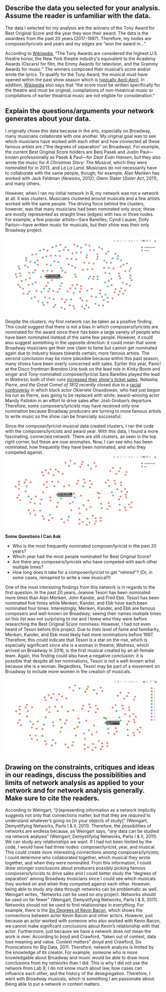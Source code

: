 ## Describe the data you selected for your analysis. Assume the reader is unfamiliar with the data.
The data I selected for my analysis are the winners of the Tony Award for Best Original Score and the year they won their award. The data is the awardees from the past 20 years (2017-1997).  Therefore, my nodes are composer/lyricists and years and my edges are “won the award in…”

According to [Wikipedia](https://en.wikipedia.org/wiki/Tony_Award), “The Tony Awards are considered the highest U.S. theatre honor, the New York theatre industry's equivalent to the Academy Awards (Oscars) for film, the Emmy Awards for television, and the Grammy Awards for music." The winners composed their musical’s score and/or wrote the lyrics. To qualify for the Tony Award, the musical must have opened within the past show season which is [typically April-April](http://www.tonyawards.com/en_US/multimedia/calendar/index.html). In addition, [Wikipedia](https://en.wikipedia.org/wiki/Tony_Award) also says that “the score must be written specifically for the theatre and must be original; compilations of non-theatrical music or compilations of earlier theatrical music are not eligible for consideration.”

## Explain the questions/arguments your network generates about your data.
I originally chose this data because in the arts, especially on Broadway, many musicians collaborate with one another. My original goal was to see which musicians have worked with each other and how connected all these famous artists are (“the degrees of separation” on Broadway). For example, the current Best Original Score holders are Benj Pasek and Justin Paul—known professionally as Pasek & Paul—for *Dear Evan Hansen*, but they also wrote the music for *A Christmas Story: The Musical*, which they were nominated for in 2013, and *La La Land*. Musicians do not necessarily have to collaborate with the same people, though; for example, Alan Menken has worked with Jack Feldman (*Newsies*, 2012), Glenn Slater (*Sister Act*, 2011), and many others. 

However, when I ran my initial network in R, my network was not a network at all: it was clusters. Musicians clustered around musicals and a few artists worked with the same people. The driving force behind the clusters, however, was that many musicians had been nominated only once; these are mostly represented as straight lines (edges) with two or three nodes. For example, a few popular artists—Sara Bareilles, Cyndi Lauper, Dolly Parton—have written music for musicals, but their show was their only Broadway project.

![alt text](https://github.com/introdh/intro-dh-klim96/blob/master/Screen%20Shot%202017-12-01%20at%2012.10.27%20AM.png)

Despite the clusters, my first network can be taken as a positive finding. This could suggest that there is not a bias in which composers/lyricists are nominated for the award since there has been a large variety of people who have been nominated instead of the same few people. However, it could also suggest something in the opposite direction: it could mean that some Broadway musicians get their one claim to fame but cannot get nominated again due to industry biases towards certain, more famous artists. The second conclusion may be more plausible because within this past season, many shows have been overly concerned with sales. Earlier this year, Panic! at the Disco frontman Brendon Urie took on the lead role in *Kinky Boots* and singer and Tony-nominated composer/lyricist Sara Bareilles played the lead in *Waitress*; both of their runs [increased their show's ticket sales](http://www.playbill.com/article/grosses-analysis-brendon-urie-gives-kinky-boots-a-lift). *Natasha, Pierre, and the Great Comet of 1812* recently closed due to a [racial controversy](https://www.huffingtonpost.com/entry/great-comet-of-1812-close-casting-controversy_us_598aad74e4b0a66b8bafa576) in which black actor Okieriete Onaodowan, who had just begun his run as Pierre, was going to be replaced with white, award-winning actor Mandy Patinkin in an effort to drive sales after Josh Groban’s departure. Therefore, some composers/lyricists may have received only one nomination because Broadway producers are turning to more famous artists to write music so the show can be financially successful.

Since the composer/lyricist-musical data created clusters, I ran the code with the composers/lyricists and award year. With this data, I found a more fascinating, connected network. There are still clusters, as seen in the top right corner, but these are now anomalies. Now, I can see who has been nominated, how frequently they have been nominated, and who they competed against.
![alt text](https://github.com/introdh/intro-dh-klim96/blob/master/Screen%20Shot%202017-12-01%20at%2012.12.10%20AM.png)

**Some Questions I Can Ask**
- Who is the most frequently nominated composer/lyricist in the past 20 years?
- Which year had the most people nominated for Best Original Score?
- Are there any composers/lyricists who have competed with each other multiple times?
- How long does it take for a composer/lyricist to get “rehired”? (Or, in some cases, reinspired to write a new musical?)

One of the most interesting findings from this network is in regards to the first question. In the past 20 years, Jeanine Tesori has been nominated more times than Alan Menken, John Kander, and Fred Ebb. Tesori has been nominated five times while Menken, Kander, and Ebb have each been nominated four times. Interestingly, Menken, Kander, and Ebb are famous composers and well-known on Broadway; seeing their names multiple times on this list was not surprising to me and I knew who they were before researching the Best Original Score nominees. However, I had not even heard of Tesori before this project. Due to their level of fame and familiarity, Menken, Kander, and Ebb most likely had more nominations before 1997. Therefore, this could indicate that Tesori is a star on the rise, which is especially significant since she is a woman in theatre; *Waitress*, which arrived on Broadway in 2016, is the first musical created by an all-female team. Again, this finding could also have a negative conclusion: it is possible that despite all her nominations, Tesori is not a well-known artist because she is a woman. Regardless, Tesori may be part of a movement on Broadway to include more women in the creation of musicals.

![alt text](https://github.com/introdh/intro-dh-klim96/blob/master/Screen%20Shot%202017-12-01%20at%2012.11.19%20AM.png)

## Drawing on the constraints, critiques and ideas in our readings, discuss the possibilities and limits of network analysis as applied to your network and for network analysis generally. Make sure to cite the readers.
According to Weingart, “[r]epresenting information as a network implicitly suggests not only that connections matter, but that they are *required* to understand whatever’s going on [in your objects of study]” (Weingart, Demystifying Networks, Parts I & II, 2011). Therefore, the possibilities of networks are endless because, as Weingart says, “*any* data can be studied via network analysis” (Weingart, Demystifying Networks, Parts I & II, 2011). We can study any relationships we want. If I had not been limited by the code, I would have had three nodes: composer/lyricist, year, and musical. This could create more interesting connections among composers/lyricists; I could determine who collaborated together, which musical they wrote together, and when they were nominated. From this information, I could draw stronger conclusions about producers possibly picking famous composers/lyricists to drive sales and I could better study the “degrees of separation” among Broadway musicians since I could see which musicals they worked on and when they competed against each other.
However, being able to study any data through networks can be problematic as well. Weingart writes, “Networks *can* be used on any project. Networks *should* be used on far fewer” (Weingart, Demystifying Networks, Parts I & II, 2011). Networks should not be used to find relationships in everything. For example, there is the [Six Degrees of Kevin Bacon](https://oracleofbacon.org/), which shows the connections between actor Kevin Bacon and other actors. However, just because an actor worked with someone who also worked with Kevin Bacon, we cannot make significant conclusions about Kevin’s relationship with that actor. 
Furthermore, just because we have a network does not mean the work is over. According to boyd and Crawford, “taken out of context, data lose meaning and value. Context matters” (boyd and Crawford, Six Provocations for Big Data, 2011. Therefore, network analysis is limited by the knowledge of its creator. For example, someone who is more knowledgable about Broadway and music would be able to draw more conclusions from my networks than I did. This is why I did not use the network from Lab 9; I do not know much about law, how cases can influence each other, and the history of the desegregation. Therefore, I went with Broadway musicals, which is something I am passionate about. Being able to put a network in context matters.
